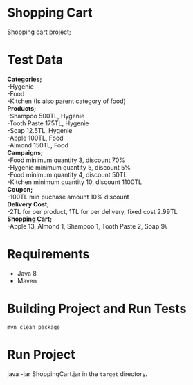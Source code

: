 # Shopping Cart

Shopping cart project;

# Test Data
  <b>Categories;</b>\
    -Hygenie\
    -Food\
    -Kitchen (Is also parent category of food)\
  <b>Products;</b>\
    -Shampoo 500TL, Hygenie\
    -Tooth Paste 175TL, Hygenie\
    -Soap 12.5TL, Hygenie\
    -Apple 100TL, Food\
    -Almond 150TL, Food\
   <b>Campaigns;</b>\
    -Food minimum quantity 3, discount 70%\
    -Hygenie minimum quantity 5, discount 5%\
    -Food minimum quantity 4, discount 50TL\
    -Kitchen minimum quantity 10, discount 1100TL\
   <b>Coupon;</b>\
    -100TL min puchase amount 10% discount\
   <b>Delivery Cost;</b>\
    -2TL for per product, 1TL for per delivery, fixed cost 2.99TL\
   <b>Shopping Cart;</b>\
    -Apple 13, Almond 1, Shampoo 1, Tooth Paste 2, Soap 9\
    
# Requirements
- Java 8
- Maven

# Building Project and Run Tests
```
mvn clean package
```
# Run Project 

java -jar ShoppingCart.jar in the `target` directory.

